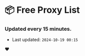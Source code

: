 # :package: Free Proxy List
### Updated every 15 minutes.

- Last updated: `2024-10-19 00:15`

:heart:
